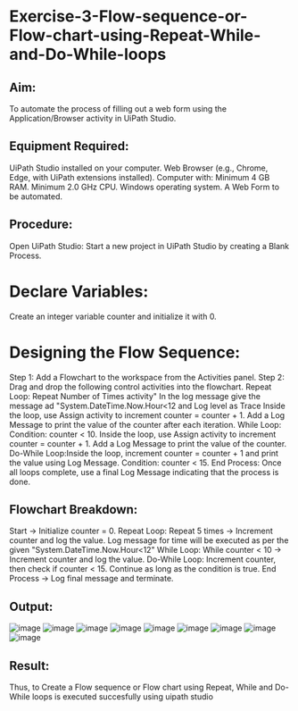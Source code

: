 # Exercise-3-Flow-sequence-or-Flow-chart-using-Repeat-While-and-Do-While-loops


## Aim:
To automate the process of filling out a web form using the Application/Browser activity in UiPath Studio.

## Equipment Required:
UiPath Studio installed on your computer.
Web Browser (e.g., Chrome, Edge, with UiPath extensions installed).
Computer with:
Minimum 4 GB RAM.
Minimum 2.0 GHz CPU.
Windows operating system.
A Web Form to be automated.

## Procedure:
Open UiPath Studio:
Start a new project in UiPath Studio by creating a Blank Process.
# Declare Variables:
Create an integer variable counter and initialize it with 0.

# Designing the Flow Sequence:
Step 1:
Add a Flowchart to the workspace from the Activities panel.
Step 2: 
Drag and drop the following control activities into the flowchart.
Repeat Loop: Repeat Number of Times activity"
In the log message  give the message ad "System.DateTime.Now.Hour<12  and Log level as Trace
Inside the loop, use Assign activity to increment counter = counter + 1.
Add a Log Message to print the value of the counter after each iteration.
While Loop: Condition: counter < 10.
Inside the loop, use Assign activity to increment counter = counter + 1.
Add a Log Message to print the value of the counter.
Do-While Loop:Inside the loop, increment counter = counter + 1 and print the value using Log Message.
Condition: counter < 15.
End Process:
Once all loops complete, use a final Log Message indicating that the process is done.

## Flowchart Breakdown:
Start → Initialize counter = 0.
Repeat Loop: Repeat 5 times → Increment counter and log the value.
Log message for time will be executed as per the given "System.DateTime.Now.Hour<12"
While Loop: While counter < 10 → Increment counter and log the value.
Do-While Loop: Increment counter, then check if counter < 15. Continue as long as the condition is true.
End Process → Log final message and terminate.

## Output:
![image](https://github.com/user-attachments/assets/3b0f1d3e-3387-4acb-af40-4b970655db9a)
![image](https://github.com/user-attachments/assets/b4cfeb35-84ff-4922-979f-e4cdc196bc19)
![image](https://github.com/user-attachments/assets/b21596b2-fdeb-454a-bd7e-169a0e8ff574)
![image](https://github.com/user-attachments/assets/77c0509d-b7a4-4d64-adbc-7030b8c09f6e)
![image](https://github.com/user-attachments/assets/637c0b1c-c3c2-4e1e-a14b-393462c6840f)
![image](https://github.com/user-attachments/assets/84b2d736-e0d0-4abe-8cc4-1b900567064f)
![image](https://github.com/user-attachments/assets/1b0a5306-320a-4558-a5d4-f18949661ab6)
![image](https://github.com/user-attachments/assets/80265a16-638f-4936-9325-2315c1760f38)
![image](https://github.com/user-attachments/assets/dd24eb18-09f1-4547-8243-3d5d51e6cf67)


## Result:
Thus, to Create a Flow sequence or Flow chart using Repeat, While and Do-While loops is executed succesfully using uipath studio
